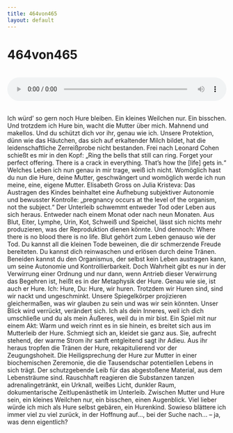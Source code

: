 ```yaml
---
title: 464von465
layout: default
---
```



# 464von465


<br><audio controls style="width: 100%; display: block;" src="464von465.mp3"></audio><br>

Ich würd’ so gern noch Hure bleiben. Ein kleines Weilchen nur. Ein bisschen.
Und trotzdem ich Hure bin, wacht die Mutter über mich. Mahnend und makellos. Und du schützt dich vor ihr, genau wie ich. Unsere Protektion, dünn wie das Häutchen, das sich auf erkaltender Milch bildet, hat die leidenschaftliche Zerreißprobe nicht bestanden. Frei nach Leonard Cohen schießt es mir in den Kopf: „Ring the bells that still can ring. Forget your perfect offering. There is a crack in everything. That’s how the [life] gets in.“ Welches Leben ich nun genau in mir trage, weiß ich nicht. Womöglich hast du nun die Hure, deine Mutter, geschwängert und womöglich werde ich nun meine, eine, eigene Mutter.
Elisabeth Gross on Julia Kristeva: Das Austragen des Kindes beinhaltet eine Aufhebung subjektiver Autonomie und bewusster Kontrolle: „pregnancy occurs at the level of the organism, not the subject.“
Der Unterleib schwemmt entweder Tod oder Leben aus sich heraus. Entweder nach einem Monat oder nach neun Monaten. Aus Blut, Eiter, Lymphe, Urin, Kot, Schweiß und Speichel, lässt sich nichts mehr produzieren, was der Reproduktion dienen könnte. Und dennoch: Where there is no blood there is no life. Blut gehört zum Leben genauso wie der Tod. Du kannst all die kleinen Tode beweinen, die dir schmerzende Freude bereiteten. Du kannst dich reinwaschen und erlösen durch deine Tränen. Beneiden kannst du den Organismus, der selbst kein Leben austragen kann, um seine Autonomie und Kontrollierbarkeit. Doch Wahrheit gibt es nur in der Verwirrung einer Ordnung und nur dann, wenn Antrieb dieser Verwirrung das Begehren ist, heißt es in der Metaphysik der Hure. Genau wie sie, ist auch er Hure. Ich: Hure, Du: Hure, wir huren. Trotzdem wir Huren sind, sind wir nackt und ungeschminkt. Unsere Spiegelkörper projizieren gleichermaßen, was wir glauben zu sein und was wir sein könnten. Unser Blick wird verrückt, verändert sich. Ich als dein Inneres, weil ich dich umschließe und du als mein Äußeres, weil du in mir bist. Ein Spiel mit nur einem Akt:
Warm und weich rinnt es in sie hinein, es breitet sich aus im Mutterleib der Hure. Schmiegt sich an, kleidet sie ganz aus. Sie, aufrecht stehend, der warme Strom ihr sanft entgleitend sagt ihr Adieu. Aus ihr heraus tropfen die Tränen der Hure, rekapitulierend vor der Zeugungshoheit. Die Heiligsprechung der Hure zur Mutter in einer biochemischen Zeremonie, die die Tausendschar potentiellen Lebens in sich trägt. Der schutzgebende Leib für das abgestoßene Material, aus dem Lebensträume sind. Rauschhaft reagieren die Substanzen tanzen adrenalingetränkt, ein Urknall, weißes Licht, dunkler Raum, dokumentarische Zeitlupenästhetik im Unterleib.
Zwischen Mutter und Hure sein, ein kleines Weilchen nur, ein bisschen, einen Augenblick. Viel lieber würde ich mich als Hure selbst gebären, ein Hurenkind. Sowieso blättere ich immer viel zu viel zurück, in der Hoffnung auf..., bei der Suche nach... – ja, was denn eigentlich?
